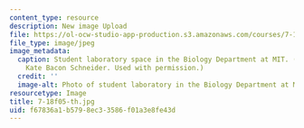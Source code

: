 ```yaml
---
content_type: resource
description: New image Upload
file: https://ol-ocw-studio-app-production.s3.amazonaws.com/courses/7-18-topics-in-experimental-biology-fall-2005/f67836a1b5798ec33586f01a3e8fe43d_7-18f05-th.jpg
file_type: image/jpeg
image_metadata:
  caption: Student laboratory space in the Biology Department at MIT. (Photo by Dr.
    Kate Bacon Schneider. Used with permission.)
  credit: ''
  image-alt: Photo of student laboratory in the Biology Department at MIT.
resourcetype: Image
title: 7-18f05-th.jpg
uid: f67836a1-b579-8ec3-3586-f01a3e8fe43d
---
```

